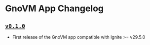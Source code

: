 # GnoVM App Changelog

## [`v0.1.0`](https://github.com/ignite/apps/releases/tag/gnovm/v0.1.0)

- First release of the GnoVM app compatible with Ignite >= v29.5.0

